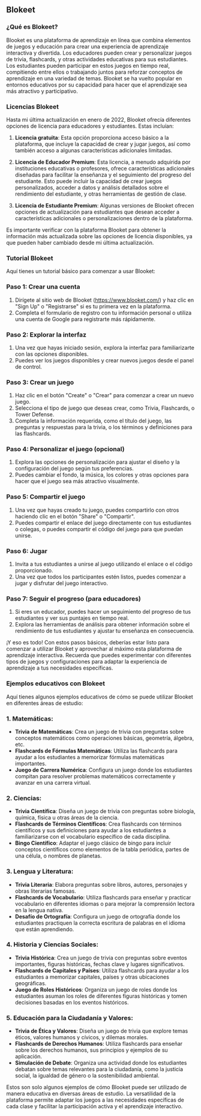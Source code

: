 ## Blokeet

### ¿Qué es Blokeet?

Blooket es una plataforma de aprendizaje en línea que combina elementos de juegos y educación para crear una experiencia de aprendizaje interactiva y divertida. Los educadores pueden crear y personalizar juegos de trivia, flashcards, y otras actividades educativas para sus estudiantes. Los estudiantes pueden participar en estos juegos en tiempo real, compitiendo entre ellos o trabajando juntos para reforzar conceptos de aprendizaje en una variedad de temas. Blooket se ha vuelto popular en entornos educativos por su capacidad para hacer que el aprendizaje sea más atractivo y participativo.

### Licencias Blokeet

Hasta mi última actualización en enero de 2022, Blooket ofrecía diferentes opciones de licencia para educadores y estudiantes. Estas incluían:

1. **Licencia gratuita**: Esta opción proporciona acceso básico a la plataforma, que incluye la capacidad de crear y jugar juegos, así como también acceso a algunas características adicionales limitadas.

2. **Licencia de Educador Premium**: Esta licencia, a menudo adquirida por instituciones educativas o profesores, ofrece características adicionales diseñadas para facilitar la enseñanza y el seguimiento del progreso del estudiante. Esto puede incluir la capacidad de crear juegos personalizados, acceder a datos y análisis detallados sobre el rendimiento del estudiante, y otras herramientas de gestión de clase.

3. **Licencia de Estudiante Premium**: Algunas versiones de Blooket ofrecen opciones de actualización para estudiantes que desean acceder a características adicionales o personalizaciones dentro de la plataforma.

Es importante verificar con la plataforma Blooket para obtener la información más actualizada sobre las opciones de licencia disponibles, ya que pueden haber cambiado desde mi última actualización.

### Tutorial Blokeet

Aquí tienes un tutorial básico para comenzar a usar Blooket:

### Paso 1: Crear una cuenta
1. Dirígete al sitio web de Blooket (https://www.blooket.com/) y haz clic en "Sign Up" o "Registrarse" si es tu primera vez en la plataforma.
2. Completa el formulario de registro con tu información personal o utiliza una cuenta de Google para registrarte más rápidamente.

### Paso 2: Explorar la interfaz
1. Una vez que hayas iniciado sesión, explora la interfaz para familiarizarte con las opciones disponibles.
2. Puedes ver los juegos disponibles y crear nuevos juegos desde el panel de control.

### Paso 3: Crear un juego
1. Haz clic en el botón "Create" o "Crear" para comenzar a crear un nuevo juego.
2. Selecciona el tipo de juego que deseas crear, como Trivia, Flashcards, o Tower Defense.
3. Completa la información requerida, como el título del juego, las preguntas y respuestas para la trivia, o los términos y definiciones para las flashcards.

### Paso 4: Personalizar el juego (opcional)
1. Explora las opciones de personalización para ajustar el diseño y la configuración del juego según tus preferencias.
2. Puedes cambiar el fondo, la música, los colores y otras opciones para hacer que el juego sea más atractivo visualmente.

### Paso 5: Compartir el juego
1. Una vez que hayas creado tu juego, puedes compartirlo con otros haciendo clic en el botón "Share" o "Compartir".
2. Puedes compartir el enlace del juego directamente con tus estudiantes o colegas, o puedes compartir el código del juego para que puedan unirse.

### Paso 6: Jugar
1. Invita a tus estudiantes a unirse al juego utilizando el enlace o el código proporcionado.
2. Una vez que todos los participantes estén listos, puedes comenzar a jugar y disfrutar del juego interactivo.

### Paso 7: Seguir el progreso (para educadores)
1. Si eres un educador, puedes hacer un seguimiento del progreso de tus estudiantes y ver sus puntajes en tiempo real.
2. Explora las herramientas de análisis para obtener información sobre el rendimiento de tus estudiantes y ajustar tu enseñanza en consecuencia.

¡Y eso es todo! Con estos pasos básicos, deberías estar listo para comenzar a utilizar Blooket y aprovechar al máximo esta plataforma de aprendizaje interactiva. Recuerda que puedes experimentar con diferentes tipos de juegos y configuraciones para adaptar la experiencia de aprendizaje a tus necesidades específicas.


### Ejemplos educativos con Blokeet


Aquí tienes algunos ejemplos educativos de cómo se puede utilizar Blooket en diferentes áreas de estudio:

### 1. Matemáticas:
- **Trivia de Matemáticas**: Crea un juego de trivia con preguntas sobre conceptos matemáticos como operaciones básicas, geometría, álgebra, etc.
- **Flashcards de Fórmulas Matemáticas**: Utiliza las flashcards para ayudar a los estudiantes a memorizar fórmulas matemáticas importantes.
- **Juego de Carrera Numérica**: Configura un juego donde los estudiantes compitan para resolver problemas matemáticos correctamente y avanzar en una carrera virtual.

### 2. Ciencias:
- **Trivia Científica**: Diseña un juego de trivia con preguntas sobre biología, química, física u otras áreas de la ciencia.
- **Flashcards de Términos Científicos**: Crea flashcards con términos científicos y sus definiciones para ayudar a los estudiantes a familiarizarse con el vocabulario específico de cada disciplina.
- **Bingo Científico**: Adaptar el juego clásico de bingo para incluir conceptos científicos como elementos de la tabla periódica, partes de una célula, o nombres de planetas.

### 3. Lengua y Literatura:
- **Trivia Literaria**: Elabora preguntas sobre libros, autores, personajes y obras literarias famosas.
- **Flashcards de Vocabulario**: Utiliza flashcards para enseñar y practicar vocabulario en diferentes idiomas o para mejorar la comprensión lectora en la lengua nativa.
- **Desafío de Ortografía**: Configura un juego de ortografía donde los estudiantes practiquen la correcta escritura de palabras en el idioma que están aprendiendo.

### 4. Historia y Ciencias Sociales:
- **Trivia Histórica**: Crea un juego de trivia con preguntas sobre eventos importantes, figuras históricas, fechas clave y lugares significativos.
- **Flashcards de Capitales y Países**: Utiliza flashcards para ayudar a los estudiantes a memorizar capitales, países y otras ubicaciones geográficas.
- **Juego de Roles Históricos**: Organiza un juego de roles donde los estudiantes asuman los roles de diferentes figuras históricas y tomen decisiones basadas en los eventos históricos.

### 5. Educación para la Ciudadanía y Valores:
- **Trivia de Ética y Valores**: Diseña un juego de trivia que explore temas éticos, valores humanos y cívicos, y dilemas morales.
- **Flashcards de Derechos Humanos**: Utiliza flashcards para enseñar sobre los derechos humanos, sus principios y ejemplos de su aplicación.
- **Simulación de Debate**: Organiza una actividad donde los estudiantes debatan sobre temas relevantes para la ciudadanía, como la justicia social, la igualdad de género o la sostenibilidad ambiental.

Estos son solo algunos ejemplos de cómo Blooket puede ser utilizado de manera educativa en diversas áreas de estudio. La versatilidad de la plataforma permite adaptar los juegos a las necesidades específicas de cada clase y facilitar la participación activa y el aprendizaje interactivo.